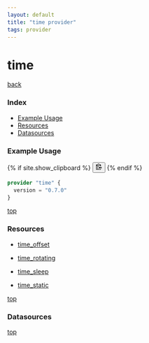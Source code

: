 ```yaml
---
layout: default
title: "time provider"
tags: provider
---
```


# time

[back](../)

### Index

- [Example Usage](#example-usage)
- [Resources](#resources)
- [Datasources](#datasources)

### Example Usage

{% if site.show_clipboard %}
<button class="btn" data-clipboard-target="#time-snippet">
    <img class="clippy" width="13" src="/assets/images/clippy.svg" alt="Copy to clipboard">
</button>
{% endif %}
```terraform {#time-snippet}
provider "time" {
  version = "0.7.0"
}
```

[top](#index)

### Resources

 
- [time_offset](./r/time_offset.md)

- [time_rotating](./r/time_rotating.md)

- [time_sleep](./r/time_sleep.md)

- [time_static](./r/time_static.md)


[top](#index)

### Datasources



[top](#index)
